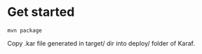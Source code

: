 # Get started
```
mvn package
```
Copy .kar file generated in target/ dir into deploy/ folder of Karaf.
